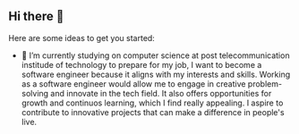## Hi there 👋

Here are some ideas to get you started:

- 🔭 I’m currently studying on computer science at post telecommunication institude of technology to prepare for my job, I want to become a software engineer because it aligns with my interests and skills. Working as a software engineer would allow me to engage in creative problem-solving and innovate in the tech field. It also offers opportunities for growth and continuos learning, which I find really appealing. I aspire to contribute to innovative projects that can make a difference in people's live. 
<!--
**doviethung11192023/doviethung11192023** is a ✨ _special_ ✨ repository because its `README.md` (this file) appears on your GitHub profile.


